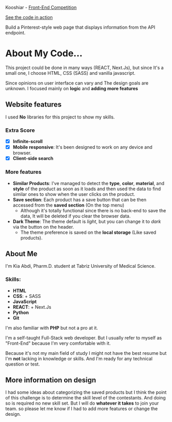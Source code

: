 Kooshiar - [Front-End Competition](https://github.com/kooshiar/competitions)

[See the code in action](https://drastraa.github.io/Kooshiar/)

Build a Pinterest-style web page that displays information from the API endpoint.

# About My Code...

This project could be done in many ways (REACT, Next.Js), but since It's a small one, I choose HTML, CSS (SASS) and vanilla javascript.

Since opinions on user interface can vary and The design goals are unknown.
I focused mainly on **logic** and **adding more features**

## Website features

I used **No** libraries for this project to show my skills.

### Extra Score

- [x] **Infinite-scroll**
- [x] **Mobile responsive**: It's been designed to work on any device and browser.
- [x] **Client-side search**

### More features

- **Similar Products**: I've managed to detect the **type**, **color**, **material**, and **style** of the product as soon as it loads and then used the data to find similar ones to show when the user clicks on the product.
- **Save section**: Each product has a save button that can be then accessed from the **saved section** (On the top menu)
  - Although it's totally functional since there is no back-end to save the data, It will be deleted if you clear the browser data.
- **Dark Theme**: The theme default is _light_, but you can change it to _dark_ via the button on the header.
  - The theme preference is saved on the **local storage** (Like saved products).

## About Me

I'm Kia Abdi, Pharm.D. student at Tabriz University of Medical Science.

### Skills:

- **HTML**
- **CSS**: + SASS
- **JavaScript**
- **REACT**: + Next.Js
- **Python**
- **Git**

I'm also familiar with **PHP** but not a pro at it.

I'm a self-taught Full-Stack web developer. But I usually refer to myself as "Front-End" because I'm very comfortable with it.

Because it's not my main field of study I might not have the best resume but I'm **not** lacking in knowledge or skills. And I'm ready for any technical question or test.

## More information on design

I had some ideas about categorizing the saved products but I think the point of this challenge is to determine the skill level of the contestants. And doing so is required no new skill set. But I will do **whatever it takes** to join your team. so please let me know if I had to add more features or change the design.
